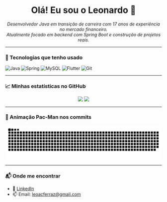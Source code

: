 <h1 align="center">Olá! Eu sou o Leonardo 👋</h1>

<p align="center">
  <i>Desenvolvedor Java em transição de carreira com 17 anos de experiência no mercado financeiro.</i><br/>
  <i>Atualmente focado em backend com Spring Boot e construção de projetos reais.</i>
</p>

---

### 🚀 Tecnologias que tenho usado
<p align="left">
  <img src="https://cdn.jsdelivr.net/gh/devicons/devicon/icons/java/java-original.svg" width="40" alt="Java"/>
  <img src="https://cdn.jsdelivr.net/gh/devicons/devicon/icons/spring/spring-original.svg" width="40" alt="Spring"/>
  <img src="https://cdn.jsdelivr.net/gh/devicons/devicon/icons/mysql/mysql-original.svg" width="40" alt="MySQL"/>
  <img src="https://cdn.jsdelivr.net/gh/devicons/devicon/icons/flutter/flutter-original.svg" width="40" alt="Flutter"/>
  <img src="https://cdn.jsdelivr.net/gh/devicons/devicon/icons/git/git-original.svg" width="40" alt="Git"/>
</p>

---

### 📈 Minhas estatísticas no GitHub

<p align="center">
  <img src="https://github-readme-stats.vercel.app/api?username=leoacferraz&show_icons=true&theme=tokyonight" height="165" />
  <img src="https://github-readme-stats.vercel.app/api/top-langs/?username=leoacferraz&layout=compact&langs_count=8&theme=tokyonight" height="165"/>
</p>

---

### 👻 Animação Pac-Man nos commits

<p align="center">
  <img src="https://github.com/Platane/snk/raw/output/github-contribution-grid-snake.svg" alt="snake gif" />
</p>

---

### 📬 Onde me encontrar
- 💼 [LinkedIn](https://www.linkedin.com/in/leoacferraz)
- 📫 Email: leoacferraz@gmail.com
